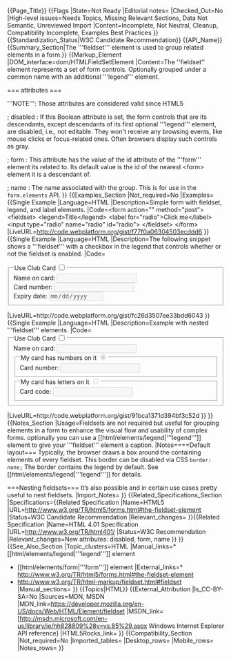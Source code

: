 {{Page_Title}}
{{Flags
|State=Not Ready
|Editorial notes=
|Checked_Out=No
|High-level issues=Needs Topics, Missing Relevant Sections, Data Not Semantic, Unreviewed Import
|Content=Incomplete, Not Neutral, Cleanup, Compatibility Incomplete, Examples Best Practices
}}
{{Standardization_Status|W3C Candidate Recommendation}}
{{API_Name}}
{{Summary_Section|The '''fieldset''' element is used to group related elements in a form.}}
{{Markup_Element
|DOM_interface=dom/HTMLFieldSetElement
|Content=The ''fieldset'' element represents a set of form controls. Optionally grouped under a common name with an additional '''legend''' element.

=== attributes ===

'''NOTE''': Those attributes are considered valid since HTML5

; disabled : If this Boolean attribute is set, the form controls that are its descendants, except descendants of its first optional '''legend''' element, are disabled, i.e., not editable. They won't receive any browsing events, like mouse clicks or focus-related ones. Often browsers display such controls as gray.

; form : This attribute has the value of the id attribute of the '''form''' element its related to. Its default value is the id of the nearest &lt;form> element it is a descendant of.

; name : The name associated with the group. This is for use in the <code>form.elements</code> API.
}}
{{Examples_Section
|Not_required=No
|Examples={{Single Example
|Language=HTML
|Description=Simple form with fieldset, legend, and label elements.
|Code=&lt;form action="" method="post"&gt;
  &lt;fieldset&gt;
    &lt;legend&gt;Title&lt;/legend&gt;
    &lt;label for="radio"&gt;Click me&lt;/label&gt;
    &lt;input type="radio" name="radio" id="radio"&gt;
  &lt;/fieldset&gt;
&lt;/form&gt;
|LiveURL=http://code.webplatform.org/gist/f77f0a06304503ecddd6
}}{{Single Example
|Language=HTML
|Description=The following snippet shows a '''fieldset''' with a checkbox in the legend that controls whether or not the fieldset is enabled.
|Code=<form>
  <fieldset name="clubfields" disabled>
    <legend>
      <label for="club">Use Club Card</label>
      <input type="checkbox" id="club" name="club" onchange="form.clubfields.disabled = !checked">
    </legend>
    <div>
      <label for="clubname">Name on card:</label>
      <input name="clubname" type="text">
    </div>
    <div>
      <label for="clubnum">Card number:</label>
      <input name="clubnum" type="number">
    </div>
    <div>
      <label for="clubnum">Expiry date:</label>
      <input name="clubexp" type="date">
    </div>
  </fieldset>
</form>
|LiveURL=http://code.webplatform.org/gist/fc26d3507ee33bdd6043
}}{{Single Example
|Language=HTML
|Description=Example with nested '''fieldset''' elements.
|Code=<form action="">
  <fieldset name="clubfields" disabled>
    <legend>
      <label for="club">Use Club Card</label>
      <input type="checkbox" name="club" id="club" onchange="form.clubfields.disabled = !checked">
    </legend>
    <div>
      <label for="">Name on card:</label>
      <input name="clubname">
    </div>
    <fieldset name="numfields">
      <legend>
        <label for="clubtype">My card has numbers on it</label>
        <input type="radio" checked name="clubtype" id="clubtype" onchange="form.numfields.disabled = !checked">
      </legend>
      <div>
        <label for="clubnum">Card number:</label>
        <input name="clubnum" id="clubnum" type="text">
      </div>
    </fieldset>
    <fieldset name="letfields" disabled>
      <legend>
        <label>My card has letters on it</label>
        <input type="radio" name="clubtype" id="clubtype" onchange="form.letfields.disabled = !checked">
      </legend>
      <div>
        <label for="clublet">Card code:</label>
        <input name="clublet" id="clublet">
      </div>
    </fieldset>
  </fieldset>
</form>
|LiveURL=http://code.webplatform.org/gist/91bca1371d394bf3c52d
}}
}}
{{Notes_Section
|Usage=Fieldsets are not required but useful for grouping elements in a form to enhance the visual flow and usability of complex forms. optionally you can use a [[html/elements/legend|'''legend''']] element to give your '''fieldset''' element a caption.
|Notes====Default layout===
Typically, the browser draws a box around the containing elements of every fieldset. This border can be disabled via CSS <code>border: none;</code> The border contains the legend by default. See [[html/elements/legend|'''legend''']] for details.

===Nesting fieldsets===
It’s also possible and in certain use cases pretty useful to nest fieldsets.
|Import_Notes=
}}
{{Related_Specifications_Section
|Specifications={{Related Specification
|Name=HTML5
|URL=http://www.w3.org/TR/html5/forms.html#the-fieldset-element
|Status=W3C Candidate Recommendation
|Relevant_changes=
}}{{Related Specification
|Name=HTML 4.01 Specification
|URL=http://www.w3.org/TR/html401/
|Status=W3C Recommendation
|Relevant_changes=New attributes: disabled, form, name
}}
}}
{{See_Also_Section
|Topic_clusters=HTML
|Manual_links=* [[html/elements/legend|'''legend''']] element
* [[html/elements/form|'''form''']] element
|External_links=* http://www.w3.org/TR/html5/forms.html#the-fieldset-element
* http://www.w3.org/TR/html-markup/fieldset.html#fieldset
|Manual_sections=
}}
{{Topics|HTML}}
{{External_Attribution
|Is_CC-BY-SA=No
|Sources=MDN, MSDN
|MDN_link=https://developer.mozilla.org/en-US/docs/Web/HTML/Element/fieldset
|MSDN_link=[http://msdn.microsoft.com/en-us/library/ie/hh828809%28v=vs.85%29.aspx Windows Internet Explorer API reference]
|HTML5Rocks_link=
}}
{{Compatibility_Section
|Not_required=No
|Imported_tables=
|Desktop_rows=
|Mobile_rows=
|Notes_rows=
}}